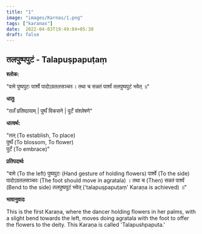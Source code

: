 ```yaml
---
title: "1"
image: "images/Karnas/1.png"
tags: ["karanas"]
date:  2022-04-03T19:49:04+05:30
draft: false
---
```


## तलपुष्पपुटं - Talapuṣpapuṭaṃ


**श्लोक:**


"वामे पुष्पपुटः पार्श्वे पादोऽग्रतलसञ्चरः। 
तथा च सन्नतं पार्श्वं तलपुष्पपुटं भवेत् ॥"


**धातुः**


"तलँ प्रतिष्ठायाम् | पुष्पँ विकसने | 
पुटँ संश्लेषणे"


**धात्वर्थ:**


"तल् (To establish, To place)  
पुष्पँ (To blossom, To flower)   
पुटँ (To embrace)"


**प्रतिपदार्थः**


"वामे (To the left) पुष्पपुटः (Hand gesture of holding flowers) पार्श्वे (To the side) पादोऽग्रतलसञ्चरः (The foot should move in agratala) । 
तथा च (Then) सन्नतं पार्श्वं (Bend to the side) तलपुष्पपुटं भवेत् ('talapuṣpapuṭaṃ' Karaṇa is achieved) ॥"


**भावानुवादः**


This is the first Karaṇa, where the dancer holding flowers in her palms, with a slight bend towards the left, moves doing agratala with the foot to offer the flowers to the deity. This Karaṇa is called 'Talapushpaputa.'

